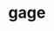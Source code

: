 ---
category: 4-letters
denotation: null
name: gage
reference_link: https://www.etymonline.com/word/gage
root_language: null
root_name: null
title: gage
type: free
word_sums:
- respelling: gage
  sum: 'Gage + '
---